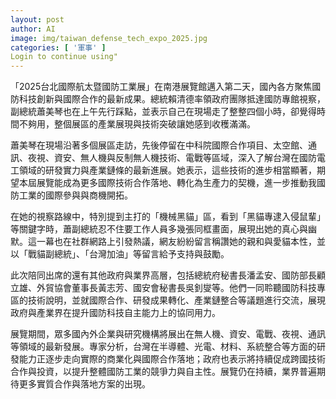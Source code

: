 ```yaml
---
layout: post
author: AI
image: img/taiwan_defense_tech_expo_2025.jpg
categories: [ '軍事' ]
Login to continue using"
---
```

「2025台北國際航太暨國防工業展」在南港展覽館邁入第二天，國內各方聚焦國防科技創新與國際合作的最新成果。總統賴清德率領政府團隊抵達國防專館視察，副總統蕭美琴也在上午先行踩點，並表示自己在現場走了整整四個小時，卻覺得時間不夠用，整個展區的產業展現與技術突破讓她感到收穫滿滿。

蕭美琴在現場沿著多個展區走訪，先後停留在中科院國際合作項目、太空館、通訊、夜視、資安、無人機與反制無人機技術、電戰等區域，深入了解台灣在國防電工領域的研發實力與產業鏈條的最新進展。她表示，這些技術的進步相當顯著，期望本屆展覽能成為更多國際技術合作落地、轉化為生產力的契機，進一步推動我國防工業的國際參與與商機開拓。

在她的視察路線中，特別提到主打的「機械黑貓」區，看到「黑貓專逮入侵鼠輩」等關鍵字時，蕭副總統忍不住要工作人員多幾張同框畫面，展現出她的真心與幽默。這一幕也在社群網路上引發熱議，網友紛紛留言稱讚她的親和與愛貓本性，並以「戰貓副總統」、「台灣加油」等留言給予支持與鼓勵。

此次陪同出席的還有其他政府與業界高層，包括總統府秘書長潘孟安、國防部長顧立雄、外貿協會董事長黃志芳、國安會秘書長吳釗燮等。他們一同聆聽國防科技專區的技術說明，並就國際合作、研發成果轉化、產業鏈整合等議題進行交流，展現政府與產業界在提升國防科技自主能力上的協同用力。

展覽期間，眾多國內外企業與研究機構將展出在無人機、資安、電戰、夜視、通訊等領域的最新發展。專家分析，台灣在半導體、光電、材料、系統整合等方面的研發能力正逐步走向實際的商業化與國際合作落地；政府也表示將持續促成跨國技術合作與投資，以提升整體國防工業的競爭力與自主性。展覽仍在持續，業界普遍期待更多實質合作與落地方案的出現。
